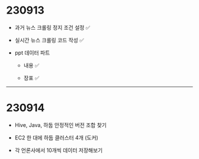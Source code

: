 # 230913

- 과거 뉴스 크롤링 정지 조건 설정 ✅

- 실시간 뉴스 크롤링 코드 작성 ✅

- ppt 데이터 파트 
  
  - 내용 ✅
  
  - 장표 ✅

---

# 230914

- Hive, Java, 하둡 안정적인 버전 조합 찾기

- EC2 한 대에 하둡 클러스터 4개 (도커)

- 각 언론사에서 10개씩 데이터 저장해보기
